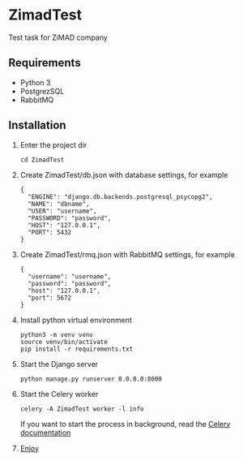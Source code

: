# ZimadTest
Test task for ZiMAD company

## Requirements
* Python 3
* PostgrezSQL
* RabbitMQ


## Installation
1. Enter the project dir
    ~~~
   cd ZimadTest
   ~~~
2. Create ZimadTest/db.json with database settings, for example
    ~~~
    {
      "ENGINE": "django.db.backends.postgresql_psycopg2",
      "NAME": "dbname",
      "USER": "username",
      "PASSWORD": "password",
      "HOST": "127.0.0.1",
      "PORT": 5432
    }
    ~~~

3. Create ZimadTest/rmq.json with RabbitMQ settings, for example
    ~~~
    {
      "username": "username",
      "password": "password",
      "host": "127.0.0.1",
      "port": 5672
    }
    ~~~
4. Install python virtual environment
    ~~~
   python3 -m venv venv
   source venv/bin/activate
   pip install -r requirements.txt
    ~~~
5. Start the Django server
    ~~~
   python manage.py runserver 0.0.0.0:8000
   ~~~ 
6. Start the Celery worker
    ~~~
   celery -A ZimadTest worker -l info
   ~~~
   If you want to start the process in background,
   read the [Celery documentation](http://docs.celeryproject.org/en/latest/userguide/daemonizing.html#daemonizing)
7. [Enjoy](http://127.0.0.1:8000)